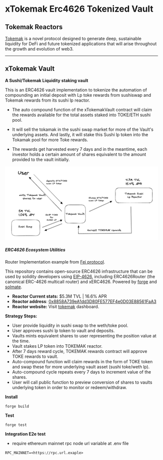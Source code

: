 # xTokemak Erc4626 Tokenized Vault #
## Tokemak Reactors ##

[Tokemak](https://docs.tokemak.xyz/) is a novel protocol designed to generate deep, sustainable liquidity for DeFi and future tokenized applications that will arise throughout the growth and evolution of web3. 

---------------------------------------
## xTokemak Vault ##
**A Sushi/Tokemak Liquidity staking vault**

This is an ERC4626 vault implementation to tokenize the automation of compounding an initial deposit with Lp toke rewards from sushiswap and Tokemak rewards from its sushi lp reactor.

- The auto compound function of the xTokemakVault contract will claim the rewards available for the total assets staked into TOKE/ETH sushi pool.

- It will sell the tokamak in the sushi swap market for more of the Vault's underlying assets. And lastly, it will stake this Sushi lp token into the Tokamak pool for more Toke rewards.

- The rewards get harvested every 7 days and in the meantime, each investor holds a certain amount of shares equivalent to the amount provided to the vault initially.



![High-level overview](./img/TokeDiagram.png)


##### ERC4626 Ecosystem Utilities

Router Implementation example from [Fei protocol](https://github.com/fei-protocol/ERC4626.git).

This repository contains open-source ERC4626 infrastructure that can be used by solidity developers using [EIP-4626](https://eips.ethereum.org/EIPS/eip-4626), including ERC4626Router (the canonical ERC-4626 multicall router) and xERC4626. Powered by [forge](https://github.com/gakonst/foundry/tree/master/forge) and [solmate](https://github.com/Rari-Capital/solmate).

- **Reactor Current stats:** $5.3M TVL | 16.6% APR
- **Reactor address**: [0x8858A739eA1dd3D80FE577EF4e0D03E88561FaA3](https://etherscan.io/address/0x8858A739eA1dd3D80FE577EF4e0D03E88561FaA3)
- **Reactor website:** Visit [tokemak](https://app.tokemak.xyz/) dashboard.

**Strategy Steps:**

- User provide liquidity in sushi swap to the weth/toke pool.
- User approves sushi lp token to vault and deposits.
- Vaults mints equivalent shares to user representing the position value at the time.
- Vault stakes LP token into TOKEMAK reactor.
- After 7 days reward cycle, TOKEMAK rewards contract will approve TOKE rewards to vault.
- Auto-compound function will claim rewards in the form of TOKE token and swap these for more underlying vault asset (sushi toke/weth lp).
- Auto-compound cycle repeats every 7 days to increment value of the shares.
- User will call public function to preview conversion of shares to vaults underlying token in order to monitor or redeem/withdraw.

**Install**


`````
forge build
`````

**Test**
  `````
  forge test
  `````

**Integration E2e test**

- require ethereum mainnet rpc node url variable at .env file
`````
RPC_MAINNET=<https://rpc.url.exaple>
